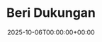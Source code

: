 ---
title: "Beri Dukungan"
date: "2025-10-06T00:00:00+00:00"
description: "Kontribusi Anda membuat saya senang dan semangat untuk mengembangkan aplikasi lainnya"
funding_title: "Dompet Digital dan Bank"
funding:
  - type: "DANA"
    value: "0813-8921-5100 "
    owner: "(a.n. Muhamad Irfan)"
  - type: "Transfer Bank BNI"
    value: "1605859742"
    owner: "(a.n. Muhamad Irfan)"
qr: ""
thanks: "Terima kasih atas dukungannya!"
---
